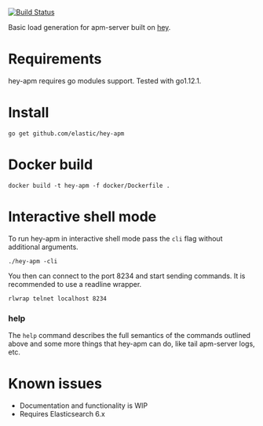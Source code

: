 [![Build Status](https://apm-ci.elastic.co/buildStatus/icon?job=apm-server/apm-hey-test-mbp/master)](https://apm-ci.elastic.co/job/apm-server/job/apm-hey-test-mbp/job/master)

Basic load generation for apm-server built on [hey](https://github.com/rakyll/hey).

# Requirements

hey-apm requires go modules support.  Tested with go1.12.1.

# Install

```
go get github.com/elastic/hey-apm
```

# Docker build

```
docker build -t hey-apm -f docker/Dockerfile .
```

# Interactive shell mode

To run hey-apm in interactive shell mode pass the `cli` flag without additional arguments.

```
./hey-apm -cli
``` 

You then can connect to the port 8234 and start sending commands. It is recommended to use a readline wrapper. 

```
rlwrap telnet localhost 8234
``` 
 
### help

The `help` command describes the full semantics of the commands outlined above and some more things that hey-apm can do, like tail apm-server logs, etc. 
 
# Known issues

* Documentation and functionality is WIP 
* Requires Elasticsearch 6.x
